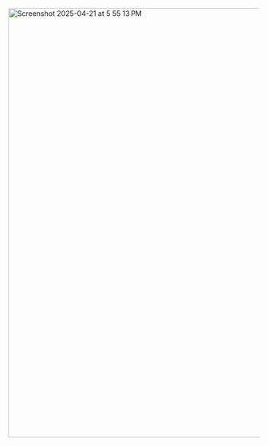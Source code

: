 <img width="861" alt="Screenshot 2025-04-21 at 5 55 13 PM" src="https://github.com/user-attachments/assets/0dec1a61-df94-4cc4-842e-3da88865e772" />
